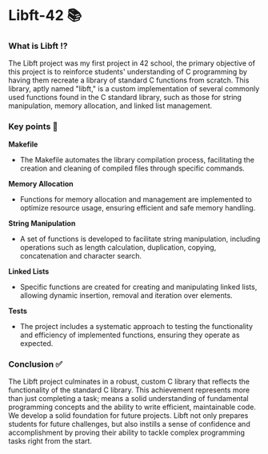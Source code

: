 # Libft-42 📚
<h3>What is Libft ⁉️</h3>
The Libft project was my first project in 42 school, the primary objective of this project is to reinforce students' understanding of C programming by having them recreate a library of standard C functions from scratch. This library, aptly named "libft," is a custom implementation of several commonly used functions found in the C standard library, such as those for string manipulation, memory allocation, and linked list management.

<h3>Key points 🔑</h3>

**Makefile**
- The Makefile automates the library compilation process, facilitating the creation and cleaning of compiled files through specific commands.

**Memory Allocation**
- Functions for memory allocation and management are implemented to optimize resource usage, ensuring efficient and safe memory handling.

**String Manipulation**
- A set of functions is developed to facilitate string manipulation, including operations such as length calculation, duplication, copying, concatenation and character search.

**Linked Lists**
- Specific functions are created for creating and manipulating linked lists, allowing dynamic insertion, removal and iteration over elements.

**Tests**
- The project includes a systematic approach to testing the functionality and efficiency of implemented functions, ensuring they operate as expected.

<h3>Conclusion ✅</h3>
The Libft project culminates in a robust, custom C library that reflects the functionality of the standard C library. This achievement represents more than just completing a task; means a solid understanding of fundamental programming concepts and the ability to write efficient, maintainable code. We develop a solid foundation for future projects. Libft not only prepares students for future challenges, but also instills a sense of confidence and accomplishment by proving their ability to tackle complex programming tasks right from the start.
